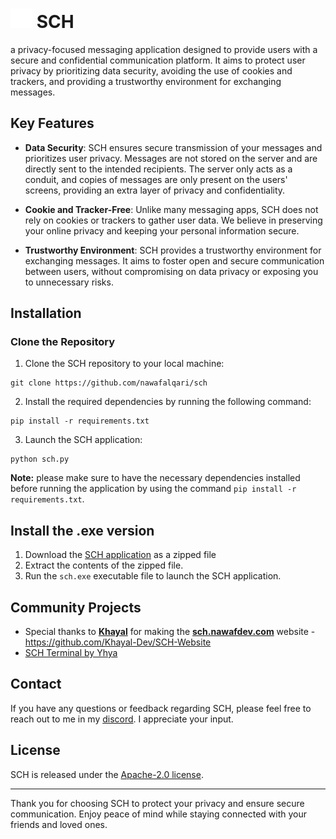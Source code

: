 <!-- pyinstaller --noconfirm --onedir --windowed --add-data "C:\Users\nawaf\Desktop\sch\venv\Lib\site-packages\customtkinter;customtkinter" --add-data "icon.ico;." --add-data "sch-theme.json;." --icon icon.ico sch.py -->


# <img src="./logo/sch_tf.svg" width=35> SCH
a privacy-focused messaging application designed to provide users with a secure and confidential communication platform. It aims to protect user privacy by prioritizing data security, avoiding the use of cookies and trackers, and providing a trustworthy environment for exchanging messages.

## Key Features

- **Data Security**: SCH ensures secure transmission of your messages and prioritizes user privacy. Messages are not stored on the server and are directly sent to the intended recipients. The server only acts as a conduit, and copies of messages are only present on the users' screens, providing an extra layer of privacy and confidentiality.

- **Cookie and Tracker-Free**: Unlike many messaging apps, SCH does not rely on cookies or trackers to gather user data. We believe in preserving your online privacy and keeping your personal information secure.

- **Trustworthy Environment**: SCH provides a trustworthy environment for exchanging messages. It aims to foster open and secure communication between users, without compromising on data privacy or exposing you to unnecessary risks.

## Installation
### Clone the Repository

1. Clone the SCH repository to your local machine:
```
git clone https://github.com/nawafalqari/sch
```
2. Install the required dependencies by running the following command:
```
pip install -r requirements.txt
```
3. Launch the SCH application:
```
python sch.py
```
**Note:** please make sure to have the necessary dependencies installed before running the application by using the command `pip install -r requirements.txt`.

## Install the .exe version
1. Download the [SCH application](https://github.com/nawafalqari/sch/releases/latest) as a zipped file
2. Extract the contents of the zipped file.
3. Run the `sch.exe` executable file to launch the SCH application.

## Community Projects
- Special thanks to **[Khayal](github.com/khayal-Dev)** for making the **[sch.nawafdev.com](https://sch.nawafdev.com)** website - https://github.com/Khayal-Dev/SCH-Website
- [SCH Terminal by Yhya](https://github.com/yhyadev/sch-terminal/)

<!-- ## Contributing

We welcome contributions from the open-source community to help improve SCH. If you're interested in contributing, please follow our [contribution guidelines](CONTRIBUTING.md) to get started. -->

## Contact

If you have any questions or feedback regarding SCH, please feel free to reach out to me in my [discord](https://discord.gg/Az8McWNAcg). I appreciate your input.

## License

SCH is released under the [Apache-2.0 license](LICENSE).

---

Thank you for choosing SCH to protect your privacy and ensure secure communication. Enjoy peace of mind while staying connected with your friends and loved ones.